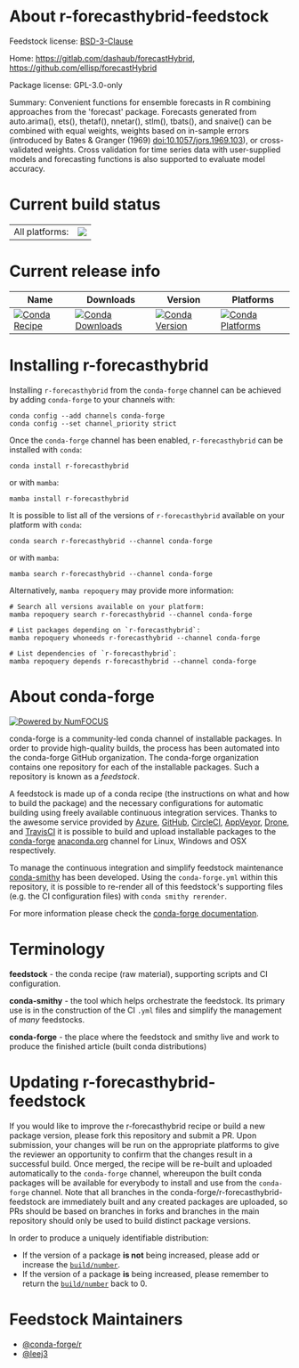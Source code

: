 About r-forecasthybrid-feedstock
================================

Feedstock license: [BSD-3-Clause](https://github.com/conda-forge/r-forecasthybrid-feedstock/blob/main/LICENSE.txt)

Home: https://gitlab.com/dashaub/forecastHybrid, https://github.com/ellisp/forecastHybrid

Package license: GPL-3.0-only

Summary: Convenient functions for ensemble forecasts in R combining approaches from the 'forecast' package. Forecasts generated from auto.arima(), ets(), thetaf(), nnetar(), stlm(), tbats(), and snaive() can be combined with equal weights, weights based on in-sample errors (introduced by Bates & Granger (1969) <doi:10.1057/jors.1969.103>), or cross-validated weights. Cross validation for time series data with user-supplied models and forecasting functions is also supported to evaluate model accuracy.

Current build status
====================


<table><tr><td>All platforms:</td>
    <td>
      <a href="https://dev.azure.com/conda-forge/feedstock-builds/_build/latest?definitionId=17777&branchName=main">
        <img src="https://dev.azure.com/conda-forge/feedstock-builds/_apis/build/status/r-forecasthybrid-feedstock?branchName=main">
      </a>
    </td>
  </tr>
</table>

Current release info
====================

| Name | Downloads | Version | Platforms |
| --- | --- | --- | --- |
| [![Conda Recipe](https://img.shields.io/badge/recipe-r--forecasthybrid-green.svg)](https://anaconda.org/conda-forge/r-forecasthybrid) | [![Conda Downloads](https://img.shields.io/conda/dn/conda-forge/r-forecasthybrid.svg)](https://anaconda.org/conda-forge/r-forecasthybrid) | [![Conda Version](https://img.shields.io/conda/vn/conda-forge/r-forecasthybrid.svg)](https://anaconda.org/conda-forge/r-forecasthybrid) | [![Conda Platforms](https://img.shields.io/conda/pn/conda-forge/r-forecasthybrid.svg)](https://anaconda.org/conda-forge/r-forecasthybrid) |

Installing r-forecasthybrid
===========================

Installing `r-forecasthybrid` from the `conda-forge` channel can be achieved by adding `conda-forge` to your channels with:

```
conda config --add channels conda-forge
conda config --set channel_priority strict
```

Once the `conda-forge` channel has been enabled, `r-forecasthybrid` can be installed with `conda`:

```
conda install r-forecasthybrid
```

or with `mamba`:

```
mamba install r-forecasthybrid
```

It is possible to list all of the versions of `r-forecasthybrid` available on your platform with `conda`:

```
conda search r-forecasthybrid --channel conda-forge
```

or with `mamba`:

```
mamba search r-forecasthybrid --channel conda-forge
```

Alternatively, `mamba repoquery` may provide more information:

```
# Search all versions available on your platform:
mamba repoquery search r-forecasthybrid --channel conda-forge

# List packages depending on `r-forecasthybrid`:
mamba repoquery whoneeds r-forecasthybrid --channel conda-forge

# List dependencies of `r-forecasthybrid`:
mamba repoquery depends r-forecasthybrid --channel conda-forge
```


About conda-forge
=================

[![Powered by
NumFOCUS](https://img.shields.io/badge/powered%20by-NumFOCUS-orange.svg?style=flat&colorA=E1523D&colorB=007D8A)](https://numfocus.org)

conda-forge is a community-led conda channel of installable packages.
In order to provide high-quality builds, the process has been automated into the
conda-forge GitHub organization. The conda-forge organization contains one repository
for each of the installable packages. Such a repository is known as a *feedstock*.

A feedstock is made up of a conda recipe (the instructions on what and how to build
the package) and the necessary configurations for automatic building using freely
available continuous integration services. Thanks to the awesome service provided by
[Azure](https://azure.microsoft.com/en-us/services/devops/), [GitHub](https://github.com/),
[CircleCI](https://circleci.com/), [AppVeyor](https://www.appveyor.com/),
[Drone](https://cloud.drone.io/welcome), and [TravisCI](https://travis-ci.com/)
it is possible to build and upload installable packages to the
[conda-forge](https://anaconda.org/conda-forge) [anaconda.org](https://anaconda.org/)
channel for Linux, Windows and OSX respectively.

To manage the continuous integration and simplify feedstock maintenance
[conda-smithy](https://github.com/conda-forge/conda-smithy) has been developed.
Using the ``conda-forge.yml`` within this repository, it is possible to re-render all of
this feedstock's supporting files (e.g. the CI configuration files) with ``conda smithy rerender``.

For more information please check the [conda-forge documentation](https://conda-forge.org/docs/).

Terminology
===========

**feedstock** - the conda recipe (raw material), supporting scripts and CI configuration.

**conda-smithy** - the tool which helps orchestrate the feedstock.
                   Its primary use is in the construction of the CI ``.yml`` files
                   and simplify the management of *many* feedstocks.

**conda-forge** - the place where the feedstock and smithy live and work to
                  produce the finished article (built conda distributions)


Updating r-forecasthybrid-feedstock
===================================

If you would like to improve the r-forecasthybrid recipe or build a new
package version, please fork this repository and submit a PR. Upon submission,
your changes will be run on the appropriate platforms to give the reviewer an
opportunity to confirm that the changes result in a successful build. Once
merged, the recipe will be re-built and uploaded automatically to the
`conda-forge` channel, whereupon the built conda packages will be available for
everybody to install and use from the `conda-forge` channel.
Note that all branches in the conda-forge/r-forecasthybrid-feedstock are
immediately built and any created packages are uploaded, so PRs should be based
on branches in forks and branches in the main repository should only be used to
build distinct package versions.

In order to produce a uniquely identifiable distribution:
 * If the version of a package **is not** being increased, please add or increase
   the [``build/number``](https://docs.conda.io/projects/conda-build/en/latest/resources/define-metadata.html#build-number-and-string).
 * If the version of a package **is** being increased, please remember to return
   the [``build/number``](https://docs.conda.io/projects/conda-build/en/latest/resources/define-metadata.html#build-number-and-string)
   back to 0.

Feedstock Maintainers
=====================

* [@conda-forge/r](https://github.com/orgs/conda-forge/teams/r/)
* [@leej3](https://github.com/leej3/)

